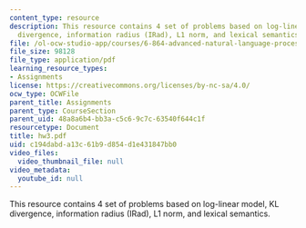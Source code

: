 ```yaml
---
content_type: resource
description: This resource contains 4 set of problems based on log-linear model, KL
  divergence, information radius (IRad), L1 norm, and lexical semantics.
file: /ol-ocw-studio-app/courses/6-864-advanced-natural-language-processing-fall-2005/c194dabda13c61b9d854d1e431847bb0_hw3.pdf
file_size: 98128
file_type: application/pdf
learning_resource_types:
- Assignments
license: https://creativecommons.org/licenses/by-nc-sa/4.0/
ocw_type: OCWFile
parent_title: Assignments
parent_type: CourseSection
parent_uid: 48a8a6b4-bb3a-c5c6-9c7c-63540f644c1f
resourcetype: Document
title: hw3.pdf
uid: c194dabd-a13c-61b9-d854-d1e431847bb0
video_files:
  video_thumbnail_file: null
video_metadata:
  youtube_id: null
---
```

This resource contains 4 set of problems based on log-linear model, KL divergence, information radius (IRad), L1 norm, and lexical semantics.